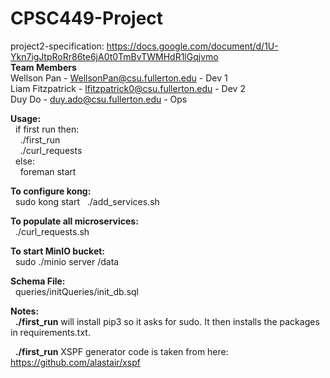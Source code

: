 # CPSC449-Project
project2-specification: https://docs.google.com/document/d/1U-Ykn7igJtpRoRr86te6jA0t0TmBvTWMHdR1lGqjvmo <br />
<b>Team Members</b><br />
Wellson Pan - WellsonPan@csu.fullerton.edu - Dev 1<br />
Liam Fitzpatrick - lfitzpatrick0@csu.fullerton.edu - Dev 2<br />
Duy Do - duy.ado@csu.fullerton.edu - Ops<br />

<b>Usage:<br /></b> 
&nbsp;&nbsp;if first run then:<br />
&nbsp;&nbsp;&nbsp;&nbsp;./first_run <br /> 
&nbsp;&nbsp;&nbsp;&nbsp;./curl_requests <br />
&nbsp;&nbsp;else:<br />
&nbsp;&nbsp;&nbsp;&nbsp;foreman start <br />

<b>To configure kong:<br /></b>
&nbsp;&nbsp;sudo kong start
&nbsp;&nbsp;./add_services.sh

<b>To populate all microservices:<br /></b>
&nbsp;&nbsp;./curl_requests.sh

<b>To start MinIO bucket:<br /></b>
&nbsp;&nbsp;sudo ./minio server /data 

<b>Schema File:</b><br />
&nbsp;&nbsp;queries/initQueries/init_db.sql<br />

<b>Notes:</b></br>
&nbsp;&nbsp;<b>./first_run</b> will install pip3 so it asks for sudo. It then installs the packages in requirements.txt.

&nbsp;&nbsp;<b>./first_run</b> XSPF generator code is taken from here: https://github.com/alastair/xspf
